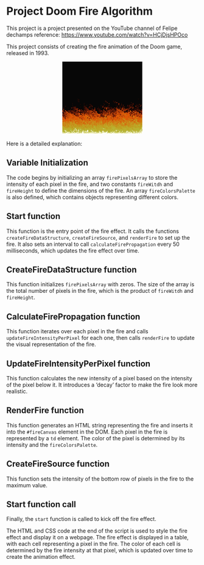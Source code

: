# Project Doom Fire Algorithm
This project is a project presented on the YouTube channel of Felipe dechamps reference: https://www.youtube.com/watch?v=HCjDjsHPOco

This project consists of creating the fire animation of the Doom game, released in 1993.

<div align="center">
  <img src="https://github.com/LuccasHenrique13/Doom-fireAlgorithm/blob/main/DoomFire.gif">
</div>


Here is a detailed explanation:

## Variable Initialization

The code begins by initializing an array  `firePixelsArray`  to store the intensity of each pixel in the fire, and two constants  `fireWitdh`  and  `fireHeight`  to define the dimensions of the fire. An array  `fireColorsPalette`  is also defined, which contains objects representing different colors.

## **Start function**

This function is the entry point of the fire effect. It calls the functions  `createFireDataStructure`,  `createFireSource`, and  `renderFire`  to set up the fire. It also sets an interval to call  `calculateFirePropagation`  every 50 milliseconds, which updates the fire effect over time.

## **CreateFireDataStructure function**

 This function initializes  `firePixelsArray`  with zeros. The size of the array is the total number of pixels in the fire, which is the product of  `fireWitdh`  and  `fireHeight`.

## **CalculateFirePropagation function**

 This function iterates over each pixel in the fire and calls  `updateFireIntensityPerPixel`  for each one, then calls  `renderFire`  to update the visual representation of the fire.

## **UpdateFireIntensityPerPixel function**

 This function calculates the new intensity of a pixel based on the intensity of the pixel below it. It introduces a ‘decay’ factor to make the fire look more realistic.

## **RenderFire function**

This function generates an HTML string representing the fire and inserts it into the  `#fireCanvas`  element in the DOM. Each pixel in the fire is represented by a  `td`  element. The color of the pixel is determined by its intensity and the  `fireColorsPalette`.

## **CreateFireSource function**

 This function sets the intensity of the bottom row of pixels in the fire to the maximum value.

## **Start function call**

 Finally, the  `start`  function is called to kick off the fire effect.

The HTML and CSS code at the end of the script is used to style the fire effect and display it on a webpage. The fire effect is displayed in a table, with each cell representing a pixel in the fire. The color of each cell is determined by the fire intensity at that pixel, which is updated over time to create the animation effect.
